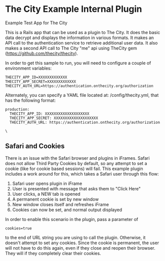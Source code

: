 # The City Example Internal Plugin

Example Test App for The City

This is a Rails app that can be used as a plugin to The City.  It does the basic data decrypt and displays the information in various formats.  It makes an API call to the authentication service to retrieve additional user data.
It also makes a second API call to The City "me" api using TheCity gem (https://github.com/thecity/thecity).

In order to get this sample to run, you will need to configure a couple of environment variables:

    THECITY_APP_ID=XXXXXXXXXXXXX
    THECITY_APP_SECRET=XXXXXXXXXXXXX
    THECITY_AUTH_URL=https://authentication.onthecity.org/authorization

Alternately, you can specify a YAML file located at:  /config/thecity.yml, that has the following format:

    production:
      THECITY_APP_ID: XXXXXXXXXXXXXXXXXXXX
      THECITY_APP_SECRET: XXXXXXXXXXXXXXXXXXXX
      THECITY_AUTH_URL: https://authentication.onthecity.org/authorization
                                                                             \

## Safari and Cookies

There is an issue with the Safari browser and plugins in iFrames.  Safari does not allow Third Party Cookies by default, so any attempt to set a cookie (like for cookie based sessions) will fail.
This example plugin includes a work around for this, which takes a Safari user through this flow:

1.  Safari user opens plugin in iFrame
2.  User is presented with message that asks them to "Click Here"
3.  User clicks, a NEW tab is opened
4.  A permanent cookie is set by new window
5.  New window closes itself and refreshes iFrame
6.  Cookies can now be set, and normal output displayed

In order to enable this scenario in the plugin, pass a parameter of

    cookies=true

to the end of URL string you are using to call the plugin.  Otherwise, it doesn't attempt to set any cookies.  Since the cookie is permanent, the user will not have to do this again, even if they close and reopen their browser.  They will if they completely clear their cookies.